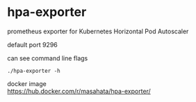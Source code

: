 hpa-exporter
=====

prometheus exporter for Kubernetes Horizontal Pod Autoscaler

default port 9296

can see command line flags

```
./hpa-exporter -h
```

docker image  
https://hub.docker.com/r/masahata/hpa-exporter/
